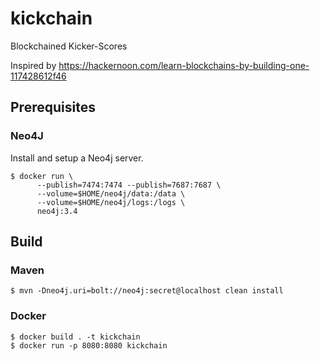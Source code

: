 # kickchain
Blockchained Kicker-Scores



Inspired by https://hackernoon.com/learn-blockchains-by-building-one-117428612f46


## Prerequisites

### Neo4J

Install and setup a Neo4j server. 

    $ docker run \
          --publish=7474:7474 --publish=7687:7687 \
          --volume=$HOME/neo4j/data:/data \
          --volume=$HOME/neo4j/logs:/logs \
          neo4j:3.4

## Build

### Maven

    $ mvn -Dneo4j.uri=bolt://neo4j:secret@localhost clean install

### Docker

    $ docker build . -t kickchain
    $ docker run -p 8080:8080 kickchain
    